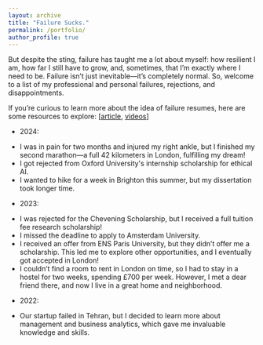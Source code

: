 ```yaml
---
layout: archive
title: "Failure Sucks."
permalink: /portfolio/
author_profile: true
---
```




But despite the sting, failure has taught me a lot about myself: how resilient I am, how far I still have to grow, and, sometimes, that I’m exactly where I need to be.
Failure isn’t just inevitable—it’s completely normal.
So, welcome to a list of my professional and personal failures, rejections, and disappointments.

If you’re curious to learn more about the idea of failure resumes, here are some resources to explore: [[article](https://www.nytimes.com/2019/02/03/smarter-living/failure-resume.html), [videos](https://www.youtube.com/watch?v=xxZVEv3KuzE)]

+ 2024:

- I was in pain for two months and injured my right ankle, but I finished my second marathon—a full 42 kilometers in London, fulfilling my dream!
- I got rejected from Oxford University's internship scholarship for ethical AI. 
- I wanted to hike for a week in Brighton this summer, but my dissertation took longer time.

+ 2023:

 - I was rejected for the Chevening Scholarship, but I received a full tuition fee research scholarship!
  - I missed the deadline to apply to Amsterdam University.
  - I received an offer from ENS Paris University, but they didn’t offer me a scholarship. This led me to explore other opportunities, and I eventually got accepted in London!
- I couldn’t find a room to rent in London on time, so I had to stay in a hostel for two weeks, spending £700 per week. However, I met a dear friend there, and now I live in a great home and neighborhood.

+ 2022:
- Our startup failed in Tehran, but I decided to learn more about management and business analytics, which gave me invaluable knowledge and skills.
